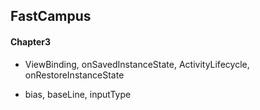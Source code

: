 ## FastCampus

#### Chapter3

- ViewBinding, onSavedInstanceState, ActivityLifecycle, onRestoreInstanceState

- bias, baseLine, inputType


